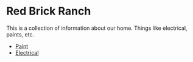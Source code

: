 # Red Brick Ranch

This is a collection of information about our home. Things like electrical, paints, etc.

- [Paint](paint.md)
- [Electrical](electrical.md)
